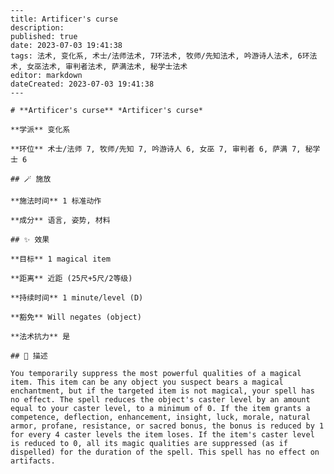 
    ---
    title: Artificer's curse
    description: 
    published: true
    date: 2023-07-03 19:41:38
    tags: 法术, 变化系, 术士/法师法术, 7环法术, 牧师/先知法术, 吟游诗人法术, 6环法术, 女巫法术, 审判者法术, 萨满法术, 秘学士法术
    editor: markdown
    dateCreated: 2023-07-03 19:41:38
    ---

    # **Artificer's curse** *Artificer's curse*

    **学派** 变化系 

    **环位** 术士/法师 7, 牧师/先知 7, 吟游诗人 6, 女巫 7, 审判者 6, 萨满 7, 秘学士 6

    ## 🪄 施放

    **施法时间** 1 标准动作

    **成分** 语言, 姿势, 材料

    ## ✨ 效果 

    **目标** 1 magical item 

    **距离** 近距 (25尺+5尺/2等级)  

    **持续时间** 1 minute/level (D) 

    **豁免** Will negates (object)

    **法术抗力** 是

    ## 📖 描述

    You temporarily suppress the most powerful qualities of a magical item. This item can be any object you suspect bears a magical enchantment, but if the targeted item is not magical, your spell has no effect. The spell reduces the object's caster level by an amount equal to your caster level, to a minimum of 0. If the item grants a competence, deflection, enhancement, insight, luck, morale, natural armor, profane, resistance, or sacred bonus, the bonus is reduced by 1 for every 4 caster levels the item loses. If the item's caster level is reduced to 0, all its magic qualities are suppressed (as if dispelled) for the duration of the spell. This spell has no effect on artifacts.
    